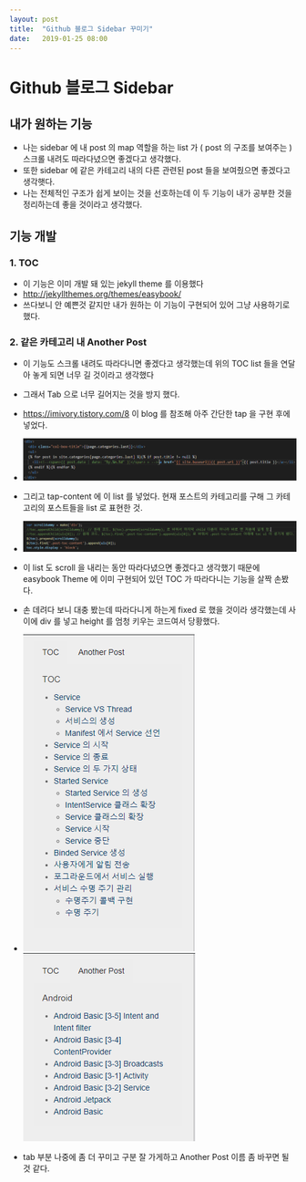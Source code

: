 ```yaml
---
layout: post
title:  "Github 블로그 Sidebar 꾸미기"
date:   2019-01-25 08:00
---
```


# Github 블로그 Sidebar

## 내가 원하는 기능

* 나는 sidebar 에 내 post 의 map 역할을 하는 list 가 ( post 의 구조를 보여주는 ) 스크롤 내려도 따라다녔으면 좋겠다고 생각했다.
* 또한 sidebar 에 같은 카테고리 내의 다른 관련된 post 들을 보여줬으면 좋겠다고 생각햇다.
* 나는 전체적인 구조가 쉽게 보이는 것을 선호하는데 이 두 기능이 내가 공부한 것을 정리하는데 좋을 것이라고 생각했다.

## 기능 개발

### 1. TOC

* 이 기능은 이미 개발 돼 있는 jekyll theme 를 이용했다
* http://jekyllthemes.org/themes/easybook/
* 쓰다보니 안 예쁜것 같지만 내가 원하는 이 기능이 구현되어 있어 그냥 사용하기로 했다.

### 2. 같은 카테고리 내 Another Post

* 이 기능도 스크롤 내려도 따라다니면 좋겠다고 생각했는데 위의 TOC list 들을 연달아 놓게 되면 너무 길 것이라고 생각했다
* 그래서 Tab 으로 너무 길어지는 것을 방지 했다.
* https://imivory.tistory.com/8 이 blog 를 참조해 아주 간단한 tap 을 구현 후에 넣었다.
* <img src="/resource/img/blogsidebar.PNG">
* 그리고 tap-content 에 이 list 를 넣었다. 현재 포스트의 카테고리를 구해 그 카테고리의 포스트들을 list 로 표현한 것.

* <img src="/resource/img/blogsidebar(1).PNG">
* 이 list 도 scroll 을 내리는 동안 따라다녔으면 좋겠다고 생각했기 때문에 easybook Theme 에 이미 구현되어 있던 TOC 가 따라다니는 기능을 살짝 손봤다.
* 손 데려다 보니 대충 봤는데 따라다니게 하는게 fixed 로 했을 것이라 생각했는데 사이에 div 를 넣고 height 를 엄청 키우는 코드여서 당황했다.

* <img src="/resource/img/blogsidebar(2).PNG"> <img src="/resource/img/blogsidebar(3).PNG"> 
* tab 부분 나중에 좀 더 꾸미고 구분 잘 가게하고 Another Post 이름 좀 바꾸면 될 것 같다.